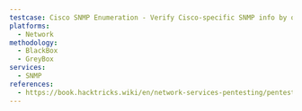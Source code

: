 ```yaml
---
testcase: Cisco SNMP Enumeration - Verify Cisco-specific SNMP info by querying Cisco proprietary MIBs and attempt config retrieval via Metasploit's auxiliary/scanner/snmp/cisco_config_tftp
platforms: 
  - Network
methodology: 
  - BlackBox
  - GreyBox
services:
  - SNMP
references:
  - https://book.hacktricks.wiki/en/network-services-pentesting/pentesting-snmp/index.html
---
```

